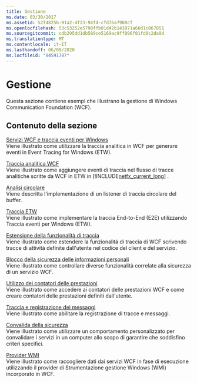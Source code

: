 ```yaml
---
title: Gestione
ms.date: 03/30/2017
ms.assetid: 52f4825b-91a2-4f23-94f4-cfd76a7980cf
ms.openlocfilehash: 53c53252e5798ffb01d42b143971a66d1c067851
ms.sourcegitcommit: cdb295dd1db589ce5169ac9ff096f01fd0c2da9d
ms.translationtype: MT
ms.contentlocale: it-IT
ms.lasthandoff: 06/09/2020
ms.locfileid: "84591787"
---
```

# <a name="management"></a>Gestione
Questa sezione contiene esempi che illustrano la gestione di Windows Communication Foundation (WCF).  
  
## <a name="in-this-section"></a>Contenuto della sezione  
 [Servizi WCF e traccia eventi per Windows](wcf-services-and-event-tracing-for-windows.md)  
 Viene illustrato come utilizzare la traccia analitica in WCF per generare eventi in Event Tracing for Windows (ETW).  
  
 [Traccia analitica WCF](wcf-analytic-tracing.md)  
 Viene illustrato come aggiungere eventi di traccia nel flusso di tracce analitiche scritte da WCF in ETW in [!INCLUDE[netfx_current_long](../../../../includes/netfx-current-long-md.md)] .  
  
 [Analisi circolare](circular-tracing.md)  
 Viene descritta l'implementazione di un listener di traccia circolare del buffer.  
  
 [Traccia ETW](etw-tracing.md)  
 Viene illustrato come implementare la traccia End-to-End (E2E) utilizzando Traccia eventi per Windows (ETW).  
  
 [Estensione della funzionalità di traccia](extending-tracing.md)  
 Viene illustrato come estendere la funzionalità di traccia di WCF scrivendo tracce di attività definite dall'utente nel codice del client e del servizio.  
  
 [Blocco della sicurezza delle informazioni personali](pii-security-lockdown.md)  
 Viene illustrato come controllare diverse funzionalità correlate alla sicurezza di un servizio WCF.  
  
 [Utilizzo dei contatori delle prestazioni](using-performance-counters.md)  
 Viene illustrato come accedere ai contatori delle prestazioni WCF e come creare contatori delle prestazioni definiti dall'utente.  
  
 [Traccia e registrazione dei messaggi](tracing-and-message-logging.md)  
 Viene illustrato come abilitare la registrazione di tracce e messaggi.  
  
 [Convalida della sicurezza](security-validation.md)  
 Viene illustrato come utilizzare un comportamento personalizzato per convalidare i servizi in un computer allo scopo di garantire che soddisfino criteri specifici.  
  
 [Provider WMI](wmi-provider.md)  
 Viene illustrato come raccogliere dati dai servizi WCF in fase di esecuzione utilizzando il provider di Strumentazione gestione Windows (WMI) incorporato in WCF.
